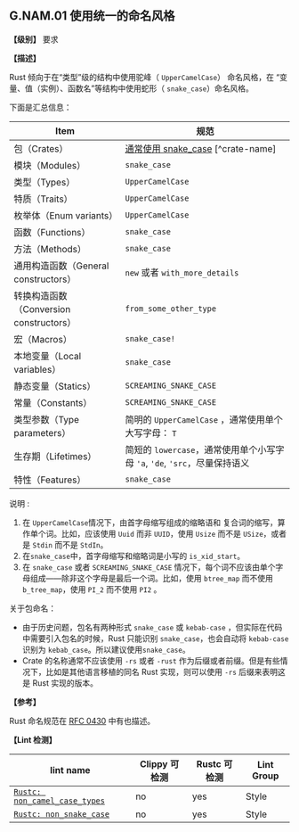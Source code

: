 
## G.NAM.01 使用统一的命名风格

**【级别】** 要求

**【描述】**

Rust 倾向于在“类型”级的结构中使用驼峰（ `UpperCamelCase`） 命名风格，在 “变量、值（实例）、函数名”等结构中使用蛇形（ `snake_case`）命名风格。

下面是汇总信息：

| Item | 规范 |
| ---- | ---------- |
| 包（Crates） | [通常使用 snake_case](https://github.com/rust-lang/api-guidelines/issues/29) [^crate-name] |
| 模块（Modules） | `snake_case` |
| 类型（Types） | `UpperCamelCase` |
| 特质（Traits） | `UpperCamelCase` |
| 枚举体（Enum variants） | `UpperCamelCase` |
| 函数（Functions） | `snake_case` |
| 方法（Methods） | `snake_case` |
| 通用构造函数（General constructors） | `new` 或者 `with_more_details` |
| 转换构造函数（Conversion constructors） | `from_some_other_type` |
| 宏（Macros） | `snake_case!` |
| 本地变量（Local variables） | `snake_case` |
| 静态变量（Statics） | `SCREAMING_SNAKE_CASE` |
| 常量（Constants） | `SCREAMING_SNAKE_CASE` |
| 类型参数（Type parameters） | 简明的 `UpperCamelCase` ，通常使用单个大写字母： `T` |
| 生存期（Lifetimes） | 简短的 `lowercase`，通常使用单个小写字母 `'a`, `'de`, `'src`，尽量保持语义 |
| 特性（Features） | `snake_case` |

说明 :

1. 在 `UpperCamelCase`情况下，由首字母缩写组成的缩略语和 复合词的缩写，算作单个词。比如，应该使用 `Uuid` 而非 `UUID`，使用 `Usize` 而不是 `USize`，或者是 `Stdin` 而不是 `StdIn`。
2. 在`snake_case`中，首字母缩写和缩略词是小写的 `is_xid_start`。
3. 在 `snake_case` 或者 `SCREAMING_SNAKE_CASE` 情况下，每个词不应该由单个字母组成——除非这个字母是最后一个词。比如，使用 `btree_map` 而不使用 `b_tree_map`，使用 `PI_2` 而不使用 `PI2` 。


关于包命名：

- 由于历史问题，包名有两种形式 `snake_case` 或 `kebab-case` ，但实际在代码中需要引入包名的时候，Rust 只能识别 `snake_case`，也会自动将 `kebab-case` 识别为  `kebab_case`。所以建议使用`snake_case`。
- Crate 的名称通常不应该使用 `-rs` 或者 `-rust` 作为后缀或者前缀。但是有些情况下，比如是其他语言移植的同名 Rust 实现，则可以使用 `-rs` 后缀来表明这是 Rust 实现的版本。

**【参考】**

Rust 命名规范在 [RFC 0430](https://github.com/rust-lang/rfcs/blob/master/text/0430-finalizing-naming-conventions.md) 中有也描述。

**【Lint 检测】**

| lint name | Clippy 可检测 | Rustc 可检测 | Lint Group |
| ------ | ---- | --------- | ------ |
| [`Rustc: non_camel_case_types`](https://doc.rust-lang.org/rustc/lints/listing/warn-by-default.html#non-camel-case-types) | no | yes | Style |
| [`Rustc: non_snake_case`](https://doc.rust-lang.org/rustc/lints/listing/warn-by-default.html#non-snake-case) | no | yes | Style |
